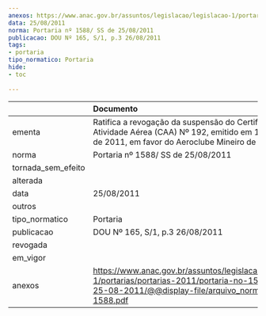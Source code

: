 ```yaml
---
anexos: https://www.anac.gov.br/assuntos/legislacao/legislacao-1/portarias/portarias-2011/portaria-no-1588-ss-de-25-08-2011/@@display-file/arquivo_norma/PA2011-1588.pdf
data: 25/08/2011
norma: Portaria nº 1588/ SS de 25/08/2011
publicacao: DOU Nº 165, S/1, p.3 26/08/2011
tags:
- portaria
tipo_normatico: Portaria
hide: 
- toc 
 
---
```


|                    | Documento                                                                                                                                                        |
|:-------------------|:-----------------------------------------------------------------------------------------------------------------------------------------------------------------|
| ementa             | Ratifica a revogação da suspensão do Certificado de Atividade Aérea (CAA) Nº 192, emitido em 19 de agosto de 2011, em favor do Aeroclube Mineiro de Planadores.  |
| norma              | Portaria nº 1588/ SS de 25/08/2011                                                                                                                               |
| tornada_sem_efeito |                                                                                                                                                                  |
| alterada           |                                                                                                                                                                  |
| data               | 25/08/2011                                                                                                                                                       |
| outros             |                                                                                                                                                                  |
| tipo_normatico     | Portaria                                                                                                                                                         |
| publicacao         | DOU Nº 165, S/1, p.3 26/08/2011                                                                                                                                  |
| revogada           |                                                                                                                                                                  |
| em_vigor           |                                                                                                                                                                  |
| anexos             | https://www.anac.gov.br/assuntos/legislacao/legislacao-1/portarias/portarias-2011/portaria-no-1588-ss-de-25-08-2011/@@display-file/arquivo_norma/PA2011-1588.pdf |